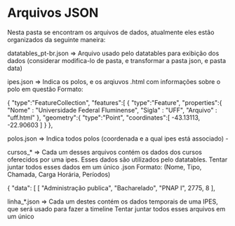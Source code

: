 # Arquivos JSON

Nesta pasta se encontram os arquivos de dados, atualmente eles estão organizados da seguinte maneira:

datatables_pt-br.json => Arquivo usado pelo datatables para exibição dos dados (considerar modifica-lo de pasta, e transformar a pasta json, e pasta data)

ipes.json => Indica os polos, e os arqiuvos .html com informações sobre o polo em questão
Formato:

{
   "type":"FeatureCollection",
   "features":[
      {
         "type":"Feature",
         "properties":{
           "Nome" : "Universidade Federal Fluminense",
           "Sigla" : "UFF",
           "Arquivo" : "uff.html"
         },
         "geometry":{
            "type":"Point",
            "coordinates":[
            -43.13113,
            -22.90603
            ]
         }
      },


polos.json => Indica todos polos (coordenada e a qual ipes está associado) -


cursos_* => Cada um desses arquivos contém os dados dos cursos oferecidos por uma ipes. Esses dados são utilizados pelo datatables.
Tentar juntar todos esses dados em um único .json
Formato: (Nome, Tipo, Chamada, Carga Horária, Períodos)

{
  "data": [
  [
    "Administração publica",
    "Bacharelado",
    "PNAP I",
    2775,
    8
  ],



linha_*.json => Cada um destes contém os dados temporais de uma IPES, que será usado para fazer a timeline
Tentar juntar todos esses arquivos em um único

